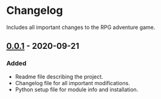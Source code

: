 # Changelog
Includes all important changes to the RPG adventure game.

## [0.0.1] - 2020-09-21
### Added
- Readme file describing the project.
- Changelog file for all important modifications.
- Python setup file for module info and installation.

[0.0.1]: https://github.com/ArdenSinclair/RPGGame/releases/tag/v0.0.1
